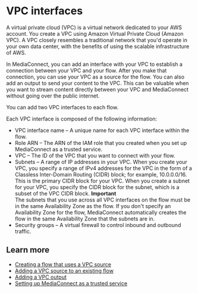 # VPC interfaces<a name="hp-create-flow-vpc-interfaces"></a>

A virtual private cloud \(VPC\) is a virtual network dedicated to your AWS account\. You create a VPC using Amazon Virtual Private Cloud \(Amazon VPC\)\. A VPC closely resembles a traditional network that you'd operate in your own data center, with the benefits of using the scalable infrastructure of AWS\.

In MediaConnect, you can add an interface with your VPC to establish a connection between your VPC and your flow\. After you make that connection, you can use your VPC as a source for the flow\. You can also add an output to send your content to the VPC\. This can be valuable when you want to stream content directly between your VPC and MediaConnect without going over the public internet\.

You can add two VPC interfaces to each flow\. 

Each VPC interface is composed of the following information:
+ VPC interface name – A unique name for each VPC interface within the flow\. 
+ Role ARN – The ARN of the IAM role that you created when you set up MediaConnect as a trusted service\. 
+ VPC – The ID of the VPC that you want to connect with your flow\.
+ Subnets – A range of IP addresses in your VPC\. When you create your VPC, you specify a range of IPv4 addresses for the VPC in the form of a Classless Inter\-Domain Routing \(CIDR\) block; for example, 10\.0\.0\.0/16\. This is the primary CIDR block for your VPC\. When you create a subnet for your VPC, you specify the CIDR block for the subnet, which is a subset of the VPC CIDR block\.
**Important**  
The subnets that you use across all VPC interfaces on the flow must be in the same Availability Zone as the flow\. If you don't specify an Availability Zone for the flow, MediaConnect automatically creates the flow in the same Availability Zone that the subnets are in\.
+ Security groups – A virtual firewall to control inbound and outbound traffic\.

## Learn more<a name="hp-create-flow-vpc-interfaces-learn"></a>
+ [Creating a flow that uses a VPC source](https://docs.aws.amazon.com/mediaconnect/latest/ug/flows-create-vpc-source.html?icmpid=docs_mediaconnect_help_panel_hp-vpc-interfaces)
+ [Adding a VPC source to an existing flow](https://docs.aws.amazon.com/mediaconnect/latest/ug/source-adding-vpc.html?icmpid=docs_mediaconnect_help_panel_hp-vpc-interfaces)
+ [Adding a VPC output](https://docs.aws.amazon.com/mediaconnect/latest/ug/outputs-add-vpc.html?icmpid=docs_mediaconnect_help_panel_hp-vpc-interfaces)
+ [Setting up MediaConnect as a trusted service](https://docs.aws.amazon.com/mediaconnect/latest/ug/security-iam-trusted-entity.html?icmpid=docs_mediaconnect_help_panel_hp-vpc-role)